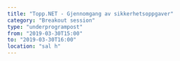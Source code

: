 ```yaml
---
title: "Topp.NET - Gjennomgang av sikkerhetsoppgaver"
category: "Breakout session"
type: "underprogrampost"
from: "2019-03-30T15:00"
to: "2019-03-30T16:00"
location: "sal h"
---
```

